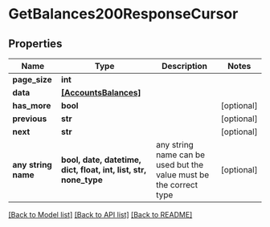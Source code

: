 # GetBalances200ResponseCursor


## Properties
Name | Type | Description | Notes
------------ | ------------- | ------------- | -------------
**page_size** | **int** |  | 
**data** | [**[AccountsBalances]**](AccountsBalances.md) |  | 
**has_more** | **bool** |  | [optional] 
**previous** | **str** |  | [optional] 
**next** | **str** |  | [optional] 
**any string name** | **bool, date, datetime, dict, float, int, list, str, none_type** | any string name can be used but the value must be the correct type | [optional]

[[Back to Model list]](../README.md#documentation-for-models) [[Back to API list]](../README.md#documentation-for-api-endpoints) [[Back to README]](../README.md)


